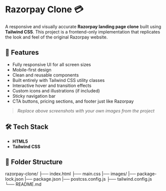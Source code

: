 # Razorpay Clone 💳

A responsive and visually accurate **Razorpay landing page clone** built using **Tailwind CSS**. This project is a frontend-only implementation that replicates the look and feel of the original Razorpay website.

## 🚀 Features

- Fully responsive UI for all screen sizes
- Mobile-first design
- Clean and reusable components
- Built entirely with Tailwind CSS utility classes
- Interactive hover and transition effects
- Custom icons and illustrations (if included)
- Sticky navigation bar
- CTA buttons, pricing sections, and footer just like Razorpay

> _Replace above screenshots with your own images from the project_

## 🛠️ Tech Stack

- **HTML5**
- **Tailwind CSS**

## 📁 Folder Structure
razorpay-clone/
├── index.html
├── main.css
|── images/
|── package-lock.json
|── package.json
|── postcss.config.js
├── tailwind.config.js
└── README.md


